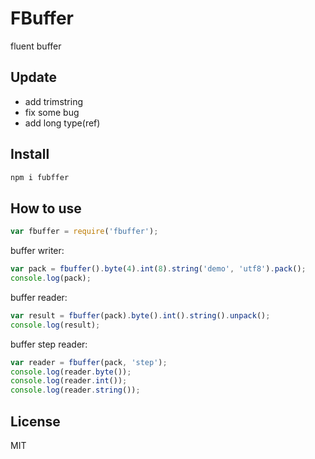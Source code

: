 # FBuffer
fluent buffer

## Update

*  add trimstring
*  fix some bug
*  add long type(ref)

## Install

```js
npm i fubffer
```

## How to use

```js
var fbuffer = require('fbuffer');
```
buffer writer:
```js
var pack = fbuffer().byte(4).int(8).string('demo', 'utf8').pack();
console.log(pack);
```

buffer reader:
```js
var result = fbuffer(pack).byte().int().string().unpack();
console.log(result);
```

buffer step reader:
```js
var reader = fbuffer(pack, 'step');
console.log(reader.byte());
console.log(reader.int());
console.log(reader.string());
```

## License

MIT
